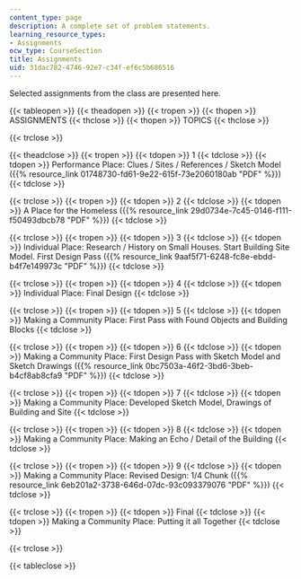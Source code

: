 ```yaml
---
content_type: page
description: A complete set of problem statements.
learning_resource_types:
- Assignments
ocw_type: CourseSection
title: Assignments
uid: 31dac782-4746-92e7-c34f-ef6c5b686516
---
```


Selected assignments from the class are presented here.

{{< tableopen >}}
{{< theadopen >}}
{{< tropen >}}
{{< thopen >}}
ASSIGNMENTS
{{< thclose >}}
{{< thopen >}}
TOPICS
{{< thclose >}}

{{< trclose >}}

{{< theadclose >}}
{{< tropen >}}
{{< tdopen >}}
1
{{< tdclose >}}
{{< tdopen >}}
Performance Place: Clues / Sites / References / Sketch Model ({{% resource_link 01748730-fd61-9e22-615f-73e2060180ab "PDF" %}})
{{< tdclose >}}

{{< trclose >}}
{{< tropen >}}
{{< tdopen >}}
2
{{< tdclose >}}
{{< tdopen >}}
A Place for the Homeless ({{% resource_link 29d0734e-7c45-0146-f111-f50493dbcb78 "PDF" %}})
{{< tdclose >}}

{{< trclose >}}
{{< tropen >}}
{{< tdopen >}}
3
{{< tdclose >}}
{{< tdopen >}}
Individual Place: Research / History on Small Houses. Start Building Site Model. First Design Pass ({{% resource_link 9aaf5f71-6248-fc8e-ebdd-b4f7e149973c "PDF" %}})
{{< tdclose >}}

{{< trclose >}}
{{< tropen >}}
{{< tdopen >}}
4
{{< tdclose >}}
{{< tdopen >}}
Individual Place: Final Design
{{< tdclose >}}

{{< trclose >}}
{{< tropen >}}
{{< tdopen >}}
5
{{< tdclose >}}
{{< tdopen >}}
Making a Community Place: First Pass with Found Objects and Building Blocks
{{< tdclose >}}

{{< trclose >}}
{{< tropen >}}
{{< tdopen >}}
6
{{< tdclose >}}
{{< tdopen >}}
Making a Community Place: First Design Pass with Sketch Model and Sketch Drawings ({{% resource_link 0bc7503a-46f2-3bd6-3beb-b4cf8ab8cfa9 "PDF" %}})
{{< tdclose >}}

{{< trclose >}}
{{< tropen >}}
{{< tdopen >}}
7
{{< tdclose >}}
{{< tdopen >}}
Making a Community Place: Developed Sketch Model, Drawings of Building and Site
{{< tdclose >}}

{{< trclose >}}
{{< tropen >}}
{{< tdopen >}}
8
{{< tdclose >}}
{{< tdopen >}}
Making a Community Place: Making an Echo / Detail of the Building
{{< tdclose >}}

{{< trclose >}}
{{< tropen >}}
{{< tdopen >}}
9
{{< tdclose >}}
{{< tdopen >}}
Making a Community Place: Revised Design: 1/4 Chunk ({{% resource_link 6eb201a2-3738-646d-07dc-93c093379076 "PDF" %}})
{{< tdclose >}}

{{< trclose >}}
{{< tropen >}}
{{< tdopen >}}
Final
{{< tdclose >}}
{{< tdopen >}}
Making a Community Place: Putting it all Together
{{< tdclose >}}

{{< trclose >}}

{{< tableclose >}}